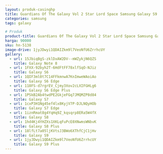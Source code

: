 ```yaml
---
layout: produk-casinghp
title: Guardians Of The Galaxy Vol 2 Star Lord Space Samsung Galaxy S9 Plus Case
categories: samsung
tags: galaxy

# Produk
product-title: Guardians Of The Galaxy Vol 2 Star Lord Space Samsung Galaxy S9 Plus Case
harga: 90000
sku: hn-5138
image-drive: 1jyJDwyi1QDAIZkm9l7VeoNfU6ZrrhcUY
gallery:
  - url: 15JbiqBgS-zklDxAW2DV--mWZykjN6QZS
    title: Galaxy Note 8
  - url: 1FXX-92byh2T-6HdFtFF78xlfSqO-NJiz
    title: Galaxy S6
  - url: 1QIF3ml0t7C14FFkmnwA7KnImweWAoiAo
    title: Galaxy S6 Edge
  - url: 118FS-d7rgrEV_Cjmy3Xov2cLXIFGHLg6
    title: Galaxy S6 Edge Plus
  - url: 1PSkB2Ab4twdPE2GkjeFGq7JMQMZP8d84
    title: Galaxy S7
  - url: 1cxP3H1Ng45ef4lx8KyjV7P-DJLNQyHOb
    title: Galaxy S7 Edge
  - url: 1iznRmat8g4YqHq9Z_kqsqrp8ERa5W4fX
    title: Galaxy S8
  - url: 1hd4Kj4YHZXs1XKLqFuPcE0XNwmsWNbvK
    title: Galaxy S8 Plus
  - url: 18lfLt7a05ljKVtsJ3BWo6XThfCjC1jHv
    title: Galaxy S9
  - url: 1jyJDwyi1QDAIZkm9l7VeoNfU6ZrrhcUY
    title: Galaxy S9 Plus
---
```

